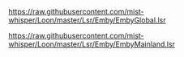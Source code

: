 https://raw.githubusercontent.com/mist-whisper/Loon/master/Lsr/Emby/EmbyGlobal.lsr

https://raw.githubusercontent.com/mist-whisper/Loon/master/Lsr/Emby/EmbyMainland.lsr

